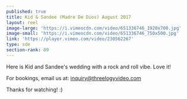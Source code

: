 ```yaml
---
published: true
title: Kid & Sandee (Madre De Dios) August 2017
layout: reel
image-large: 'https://i.vimeocdn.com/video/651336746_1920x700.jpg'
image-small: 'https://i.vimeocdn.com/video/651336746_750x500.jpg'
link: 'https://player.vimeo.com/video/230562267'
type: sde
section-rank: 89
---
```

Here is Kid and Sandee's wedding with a rock and roll vibe. Love it!

For bookings, email us at: inquiry@threelogyvideo.com

Thanks for watching! :)